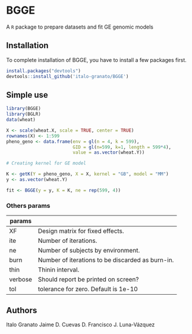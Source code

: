 # BGGE

A `R` package to prepare datasets and fit GE genomic models

## Installation
To complete installation of BGGE, you have to install a few packages first.

```R
install.packages("devtools")
devtools::install_github('italo-granato/BGGE')

```

## Simple use

```R
library(BGGE)
library(BGLR)
data(wheat)

X <- scale(wheat.X, scale = TRUE, center = TRUE)
rownames(X) <- 1:599
pheno_geno <- data.frame(env = gl(n = 4, k = 599), 
                         GID = gl(n=599, k=1, length = 599*4),
                         value = as.vector(wheat.Y))

# Creating kernel for GE model

K <- getK(Y = pheno_geno, X = X, kernel = "GB", model = "MM")
y <- as.vector(wheat.Y)

fit <- BGGE(y = y, K = K, ne = rep(599, 4))
```

### Others params

| params |      |
|--------|------|
| XF      | Design matrix for fixed effects. |
| ite     | Number of iterations. |
| ne      | Number of subjects by environment. |
| burn    | Number of iterations to be discarded as burn-in. |
|thin     | Thinin interval. |
| verbose | Should report be printed on screen? |
| tol      | tolerance for zero. Default is 1e-10 |

## Authors
Italo Granato
Jaime D. Cuevas D.
Francisco J. Luna-Vázquez
